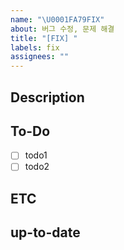 ```yaml
---
name: "\U0001FA79FIX"
about: 버그 수정, 문제 해결
title: "[FIX] "
labels: fix
assignees: ""
---
```


## Description

<!-- 어떤 버그를 수정할지 작성해주세요. -->

## To-Do

- [ ] todo1
- [ ] todo2

## ETC

<!-- 기타 알려야 하는 상황을 적어주세요 -->

## up-to-date

<!-- 작업이 완료 예정인 시점을 적어주세요 -->

